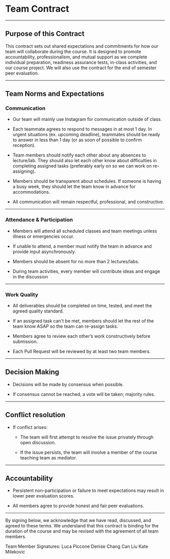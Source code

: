 # Team Contract

---
## Purpose of this Contract

This contract sets out shared expectations and commitments for how our team will collaborate during the course. It is designed to promote accountability, professionalism, and mutual support as we complete individual preparation, readiness assurance tests, in-class activities, and our course project. We will also use the contract for the end of semester peer evaluation.

---
## Team Norms and Expectations

### Communication

* Our team will mainly use Instagram for communication outside of class. 

* Each teammate agrees to respond to messages in at most 1 day. In urgent situations (ex. upcoming deadline), teammates should be ready to answer in less than 1 day (or as soon of possible to confirm reception).

* Team members should notify each other about any absences to lecture/lab. They should also let each other know about difficulties in completing assigned tasks (preferably early on so we can work on re-assigning).

* Members should be transparent about schedules. If someone is having a busy week, they should let the team know in advance for accommodations. 

* All communication will remain respectful, professional, and constructive.


---
### Attendance & Participation
* Members will attend all scheduled classes and team meetings unless illness or emergencies occur.

* If unable to attend, a member must notify the team in advance and provide input asynchronously.

* Members should be absent for no more than 2 lectures/labs. 

* During team activities, every member will contribute ideas and engage in the discussion
---
### Work Quality
* All deliverables should be completed on time, tested, and meet the agreed quality standard.

* If an assigned task can't be met, members should let the rest of the team know ASAP so the team can re-assign tasks. 

* Members agree to review each other’s work constructively before submission.

* Each Pull Request will be reviewed by at least two team members.

---

## Decision Making

* Decisions will be made by consensus when possible.

* If consensus cannot be reached, a vote will be taken; majority rules.


---
## Conflict resolution

* If conflict arises:

  * The team will first attempt to resolve the issue privately through open discussion.

  * If the issue persists, the team will involve a member of the course teaching team as mediator.
---

## Accountability

* Persistent non-participation or failure to meet expectations may result in lower peer evaluation scores.

* All members agree to provide honest and fair peer evaluations.
---


By signing below, we acknowledge that we have read, discussed, and agreed to these terms. We understand that this contract is binding for the duration of the course and may be revised with the agreement of all team members.

Team Member Signatures:
Luca Piccone
Denise Chang
Can Liu
Kate Milekovic